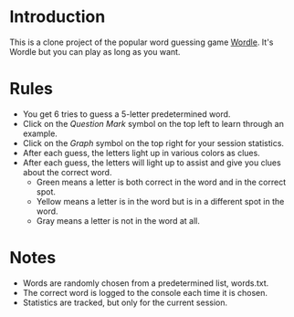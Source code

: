 # Introduction
This is a clone project of the popular word guessing game [Wordle](https://www.nytimes.com/games/wordle/index.html). 
It's Wordle but you can play as long as you want.

# Rules
* You get 6 tries to guess a 5-letter predetermined word.
* Click on the *Question Mark* symbol on the top left to learn through an example.
* Click on the *Graph* symbol on the top right for your session statistics.
* After each guess, the letters light up in various colors as clues.
* After each guess, the letters will light up to assist and give you clues about the correct word.
    * Green means a letter is both correct in the word and in the correct spot.
    * Yellow means a letter is in the word but is in a different spot in the word.
    * Gray means a letter is not in the word at all.

# Notes
* Words are randomly chosen from a predetermined list, words.txt.
* The correct word is logged to the console each time it is chosen.
* Statistics are tracked, but only for the current session.